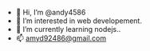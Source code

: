 - 👋 Hi, I’m @andy4586
- 👀 I’m interested in web developement.
- 🌱 I’m currently learning nodejs..
- 📫 amyd92486@gmail.com


<!---
andy4586/andy4586 is a ✨ special ✨ repository because its `README.md` (this file) appears on your GitHub profile.
You can click the Preview link to take a look at your changes.
--->
